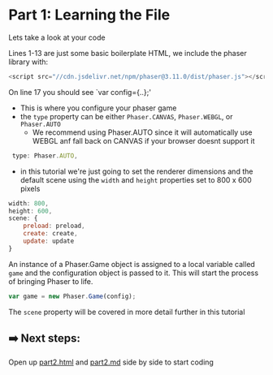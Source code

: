 # Part 1: Learning the File

Lets take a look at your code

Lines 1-13 are just some basic boilerplate HTML, we include the phaser library with:
```js
<script src="//cdn.jsdelivr.net/npm/phaser@3.11.0/dist/phaser.js"></script>
``` 

On line 17 you should see `var config={..};'
- This is where you configure your phaser game
- the `type` property can be either `Phaser.CANVAS`, `Phaser.WEBGL`, or `Phaser.AUTO` 
    - We recommend using Phaser.AUTO since it will automatically use WEBGL anf fall back on CANVAS if your browser doesnt support it
```js
 type: Phaser.AUTO,
```
- in this tutorial we're just going to set the renderer dimensions and the default scene using the `width` and `height` properties set to 800 x 600 pixels

```js
width: 800,
height: 600,
scene: {
    preload: preload,
    create: create,
    update: update
}
```

An instance of a Phaser.Game object is assigned to a local variable called `game` and the configuration object is passed to it. This will start the process of bringing Phaser to life.

```js
var game = new Phaser.Game(config);
```

The `scene` property will be covered in more detail further in this tutorial

## ➡️ Next steps:
Open up [part2.html](/part2.html) and [part2.md](part2.md) side by side to start coding
